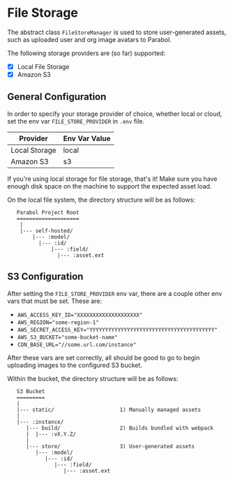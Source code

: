 # File Storage

The abstract class `FileStoreManager` is used to store user-generated assets, such as uploaded user and org image avatars to Parabol.

The following storage providers are (so far) supported:

- [x] Local File Storage
- [x] Amazon S3

## General Configuration

In order to specify your storage provider of choice, whether local or cloud, set the env var `FILE_STORE_PROVIDER` in `.env` file.

| Provider      | Env Var Value |
| ------------- | ------------- |
| Local Storage | local         |
| Amazon S3     | s3            |

If you're using local storage for file storage, that's it! Make sure you have enough disk space on the machine to support the expected asset load.

On the local file system, the directory structure will be as follows:

```
   Parabol Project Root
   ====================
    |
    |--- self-hosted/
        |--- :model/
          |--- :id/
              |--- :field/
                |--- :asset.ext

```

## S3 Configuration

After setting the `FILE_STORE_PROVIDER` env var, there are a couple other env vars that must be set. These are:

- `AWS_ACCESS_KEY_ID="XXXXXXXXXXXXXXXXXXXX"`
- `AWS_REGION="some-region-1"`
- `AWS_SECRET_ACCESS_KEY="YYYYYYYYYYYYYYYYYYYYYYYYYYYYYYYYYYYYYYYY"`
- `AWS_S3_BUCKET="some-bucket-name"`
- `CDN_BASE_URL="//some.url.com/instance"`

After these vars are set correctly, all should be good to go to begin uploading images to the configured S3 bucket.

Within the bucket, the directory structure will be as follows:

```
   S3 Bucket
   =========
   |
   |--- static/                     1) Manually managed assets
   |
   |--- :instance/
      |--- build/                   2) Builds bundled with webpack
      |  |--- :vX.Y.Z/
      |
      |--- store/                   3) User-generated assets
         |--- :model/
            |--- :id/
               |--- :field/
                  |--- :asset.ext

```
